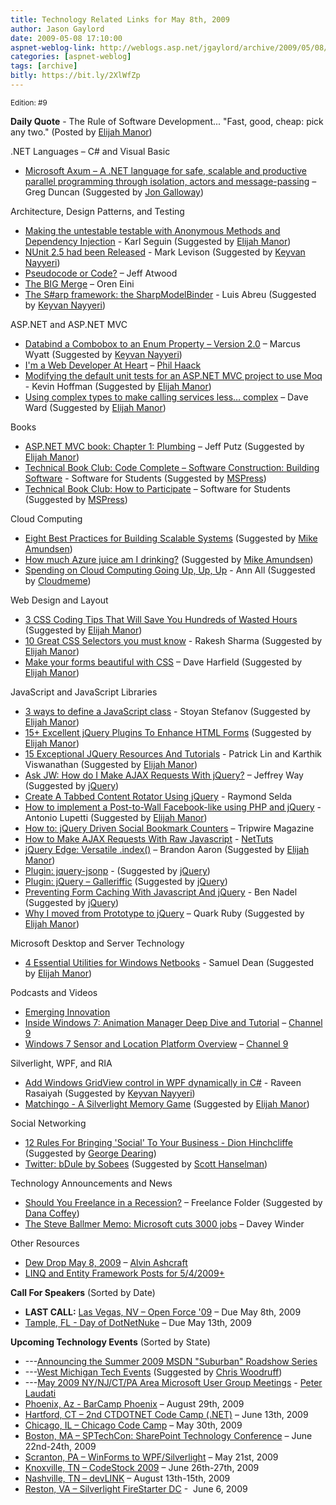 ```yaml
---
title: Technology Related Links for May 8th, 2009
author: Jason Gaylord
date: 2009-05-08 17:10:00
aspnet-weblog-link: http://weblogs.asp.net/jgaylord/archive/2009/05/08/technology-related-links-for-may-8th-2009.aspx
categories: [aspnet-weblog]
tags: [archive]
bitly: https://bit.ly/2XlWfZp
---
```


<small>Edition: #9</small>

**Daily Quote** - The Rule of Software Development... "Fast, good, cheap: pick any two." (Posted by [Elijah Manor](http://twitter.com/elijahmanor))

.NET Languages – C# and Visual Basic

- [Microsoft Axum – A .NET language for safe, scalable and productive parallel programming through isolation, actors and message-passing](http://coolthingoftheday.blogspot.com/2009/05/microsoft-axum-net-language-for-safe.html) – Greg Duncan (Suggested by [Jon Galloway](http://twitter.com/jongalloway))

Architecture, Design Patterns, and Testing

- [Making the untestable testable with Anonymous Methods and Dependency Injection](http://codebetter.com/blogs/karlseguin/archive/2009/05/08/making-the-untestable-testable-with-anonymous-methods-and-dependency-injection.aspx) - Karl Seguin (Suggested by [Elijah Manor](http://twitter.com/elijahmanor))
- [NUnit 2.5 had been Released](http://www.infoq.com/news/2009/05/nunit-release) - Mark Levison (Suggested by [Keyvan Nayyeri](http://twitter.com/keyvan))
- [Pseudocode or Code?](http://www.codinghorror.com/blog/archives/001264.html) – Jeff Atwood
- [The BIG Merge](http://ayende.com/Blog/archive/2009/05/08/the-big-merge.aspx) – Oren Eini
- [The S#arp framework: the SharpModelBinder](http://msmvps.com/blogs/luisabreu/archive/2009/05/06/the-s-arp-framework-the-sharpmodelbinder.aspx) - Luis Abreu (Suggested by [Keyvan Nayyeri](http://twitter.com/keyvan))

ASP.NET and ASP.NET MVC

- [Databind a Combobox to an Enum Property – Version 2.0](http://exceptionz.wordpress.com/2008/04/18/databind-a-combobox-to-an-enum-property-version-20/) – Marcus Wyatt (Suggested by [Keyvan Nayyeri](http://twitter.com/keyvan))
- [I'm a Web Developer At Heart](http://haacked.com/archive/2009/05/07/18616.aspx) – [Phil Haack](http://twitter.com/haacked)
- [Modifying the default unit tests for an ASP.NET MVC project to use Moq](http://dotnetaddict.dotnetdevelopersjournal.com/aspnet_mvc_moq.htm) - Kevin Hoffman (Suggested by [Elijah Manor](http://twitter.com/elijahmanor))
- [Using complex types to make calling services less… complex](http://encosia.com/2009/04/07/using-complex-types-to-make-calling-services-less-complex/) – Dave Ward (Suggested by [Elijah Manor](http://twitter.com/elijahmanor))

Books

- [ASP.NET MVC book: Chapter 1: Plumbing](http://weblogs.asp.net/jeff/archive/2009/05/08/asp-net-mvc-book-chapter-1-plumbing.aspx) – Jeff Putz (Suggested by [Elijah Manor](http://twitter.com/elijahmanor))
- [Technical Book Club: Code Complete – Software Construction: Building Software](http://blogs.msdn.com/springboard/archive/2009/05/07/technical-book-club-code-complete-software-construction.aspx) - Software for Students (Suggested by [MSPress](http://twitter.com/MicrosoftPress))
- [Technical Book Club: How to Participate](http://blogs.msdn.com/springboard/archive/2009/05/07/technical-book-club-how-to-participate.aspx) – Software for Students (Suggested by [MSPress](http://twitter.com/MicrosoftPress))

Cloud Computing

- [Eight Best Practices for Building Scalable Systems](http://highscalability.com/eight-best-practices-building-scalable-systems) (Suggested by [Mike Amundsen](http://twitter.com/mamund))
- [How much Azure juice am I drinking?](http://blogs.conchango.com/jamiethomson/archive/2009/05/08/how-much-azure-juice-am-i-drinking.aspx) (Suggested by [Mike Amundsen](http://twitter.com/mamund))
- [Spending on Cloud Computing Going Up, Up, Up](http://www.itbusinessedge.com/cm/blogs/all/spending-on-cloud-computing-going-up-up-up/?cs=32453) - Ann All (Suggested by [Cloudmeme](http://twitter.com/cloudmeme))

Web Design and Layout

- [3 CSS Coding Tips That Will Save You Hundreds of Wasted Hours](http://www.zeown.com/2008/07/31/3-css-coding-tips-that-will-save-you-hundreds-of-wasted-hours/) (Suggested by [Elijah Manor](http://twitter.com/elijahmanor))
- [10 Great CSS Selectors you must know](http://tutorialfeed.blogspot.com/2009/04/10-great-css-selectors-you-must-know.html) - Rakesh Sharma (Suggested by [Elijah Manor](http://twitter.com/elijahmanor))
- [Make your forms beautiful with CSS](http://www.webdesignermag.co.uk/tutorials/make-your-forms-beautiful-with-css/) – Dave Harfield (Suggested by [Elijah Manor](http://twitter.com/elijahmanor))

JavaScript and JavaScript Libraries

- [3 ways to define a JavaScript class](http://www.phpied.com/3-ways-to-define-a-javascript-class/) - Stoyan Stefanov (Suggested by [Elijah Manor](http://twitter.com/elijahmanor))
- [15+ Excellent jQuery Plugins To Enhance HTML Forms](http://webdeveloperplus.com/jquery/15-excellent-jquery-plugins-to-enhance-html-forms/) (Suggested by [Elijah Manor](http://twitter.com/elijahmanor))
- [15 Exceptional JQuery Resources And Tutorials](http://www.lateralcode.com/15-exceptional-jquery-resources-and-tutorials/) - Patrick Lin and Karthik Viswanathan (Suggested by [Elijah Manor](http://twitter.com/elijahmanor))
- [Ask JW: How do I Make AJAX Requests With jQuery?](http://blog.themeforest.net/screencasts/ask-jw-how-do-i-make-ajax-requests-with-jquery/) – Jeffrey Way (Suggested by [jQuery](http://twitter.com/jquery))
- [Create A Tabbed Content Rotator Using jQuery](http://www.raymondselda.com/create-a-tabbed-content-rotator-using-jquery/) - Raymond Selda
- [How to implement a Post-to-Wall Facebook-like using PHP and jQuery](http://woork.blogspot.com/2009/05/how-to-implement-post-to-wall-facebook.html) - Antonio Lupetti (Suggested by [Elijah Manor](http://twitter.com/elijahmanor))
- [How to: jQuery Driven Social Bookmark Counters](http://www.tripwiremagazine.com/tutorials/ajax-techniques/how-to-jquery-driven-social-bookmark-counters.html) – Tripwire Magazine
- [How to Make AJAX Requests With Raw Javascript](http://net.tutsplus.com/videos/screencasts/how-to-make-ajax-requests-with-raw-javascript/) - [NetTuts](http://twitter.com/NETTUTS)
- [jQuery Edge: Versatile .index()](http://brandonaaron.net/blog/2009/05/7/jquery-edge-versatile-index) – Brandon Aaron (Suggested by [Elijah Manor](http://twitter.com/elijahmanor))
- [Plugin: jquery-jsonp](http://code.google.com/p/jquery-jsonp/) - (Suggested by [jQuery](http://twitter.com/jquery))
- [Plugin: jQuery – Galleriffic](http://www.twospy.com/galleriffic/#2) (Suggested by [jQuery](http://twitter.com/jquery))
- [Preventing Form Caching With Javascript And jQuery](http://www.bennadel.com/index.cfm?dax=blog:1584.view) - Ben Nadel (Suggested by [jQuery](http://twitter.com/jquery))
- [Why I moved from Prototype to jQuery](http://www.quarkruby.com/2007/11/6/why-i-moved-from-prototype-to-jquery) – Quark Ruby (Suggested by [Elijah Manor](http://twitter.com/elijahmanor))

Microsoft Desktop and Server Technology

- [4 Essential Utilities for Windows Netbooks](http://webworkerdaily.com/2009/05/06/4-essential-utilities-for-windows-netbooks/) - Samuel Dean (Suggested by [Elijah Manor](http://twitter.com/elijahmanor))

Podcasts and Videos

- [Emerging Innovation](http://neuronspark.com/videos/emerging-innovation/)
- [Inside Windows 7: Animation Manager Deep Dive and Tutorial](http://channel9.msdn.com/posts/yochay/Inside-Windows-7-Animation-Manager-Deep-Dive/) – [Channel 9](http://twitter.com/ch9)
- [Windows 7 Sensor and Location Platform Overview](http://channel9.msdn.com/posts/yochay/Windows-7-Sensor-and-Location-Platform-Overview/) – [Channel 9](http://twitter.com/ch9)

Silverlight, WPF, and RIA

- [Add Windows GridView control in WPF dynamically in C#](http://www.eggheadcafe.com/tutorials/aspnet/ab67a9fa-7fe1-4995-a6e1-bf33de76bd69/add-windows-gridview-cont.aspx) - Raveen Rasaiyah (Suggested by [Keyvan Nayyeri](http://twitter.com/keyvan))
- [Matchingo - A Silverlight Memory Game](http://matchingo.codeplex.com/) (Suggested by [Elijah Manor](http://twitter.com/elijahmanor))

Social Networking

- [12 Rules For Bringing 'Social' To Your Business - Dion Hinchcliffe](http://socialcomputingjournal.com/viewcolumn.cfm?colid=833) (Suggested by [George Dearing](http://twitter.com/GeorgeDearing))
- [Twitter: bDule by Sobees](http://www.sobees.com/bdule) (Suggested by [Scott Hanselman](http://twitter.com/shanselman))

Technology Announcements and News

- [Should You Freelance in a Recession?](http://freelancefolder.com/should-you-freelance-in-a-recession/) – Freelance Folder (Suggested by [Dana Coffey](http://twitter.com/crazeegeekchick))
- [The Steve Ballmer Memo: Microsoft cuts 3000 jobs](http://www.itwire.com/content/view/24841/53/) – Davey Winder

Other Resources

- [Dew Drop May 8, 2009](http://www.alvinashcraft.com/2009/05/08/dew-drop-may-8-2009/ "http://www.alvinashcraft.com/2009/05/08/dew-drop-may-8-2009/") – [Alvin Ashcraft](http://twitter.com/alvinashcraft)
- [LINQ and Entity Framework Posts for 5/4/2009+](http://oakleafblog.blogspot.com/2009/05/linq-and-entity-framework-posts-for.html)

**Call For Speakers** (Sorted by Date)

- **LAST CALL:** [Las Vegas, NV – Open Force '09](http://openforce08.com/Home/tabid/55/Default.aspx) – Due May 8th, 2009
- [Tample, FL - Day of DotNetNuke](http://dayofdnn.com/Speakers/tabid/215/Default.aspx) – Due May 13th, 2009

**Upcoming Technology Events** (Sorted by State)

- \---[Announcing the Summer 2009 MSDN "Suburban" Roadshow Series](http://blogs.msdn.com/peterlau/archive/2009/05/08/announcing-the-summer-2009-msdn-suburban-roadshow-series.aspx)
- \---[West Michigan Tech Events](http://elevatorup.com/atrium/west-michigan-tech-events) (Suggested by [Chris Woodruff](http://twitter.com/cwoodruff))
- \---[May 2009 NY/NJ/CT/PA Area Microsoft User Group Meetings](http://blogs.msdn.com/peterlau/archive/2009/05/05/may-2009-area-user-group-meetings.aspx) - [Peter Laudati](http://twitter.com/jrzyshr) 
- [Phoenix, Az - BarCamp Phoenix](http://barcamp.org/BarCampPhoenix) – August 29th, 2009
- [Hartford, CT – 2nd CTDOTNET Code Camp (.NET)](http://ctdotnet.org/codecamp2.aspx) – June 13th, 2009
- [Chicago, IL – Chicago Code Camp](http://chicagocodecamp-blogs.eventbrite.com/) – May 30th, 2009
- [Boston, MA – SPTechCon: SharePoint Technology Conference](http://www.sptechcon.com/) – June 22nd-24th, 2009
- [Scranton, PA – WinForms to WPF/Silverlight](http://dotnetvalley.com/events/eventdetails.aspx?eventid=80) – May 21st, 2009
- [Knoxville, TN – CodeStock 2009](http://www.codestock.org/) – June 26th-27th, 2009
- [Nashville, TN – devLINK](http://devlink.net/) – August 13th-15th, 2009
- [Reston, VA – Silverlight FireStarter DC](http://franksworld.com/blog/archive/2009/05/06/11482.aspx) -  June 6, 2009